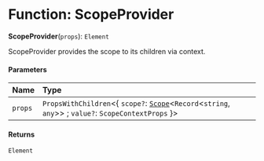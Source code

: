 # Function: ScopeProvider

**ScopeProvider**(`props`): `Element`

ScopeProvider provides the scope to its children via context.

#### Parameters

| Name | Type |
| :------ | :------ |
| `props` | `PropsWithChildren`<{ `scope?`: [`Scope`](/en/auto-docs/fixed-layout-editor/classes/Scope.md)<`Record`<`string`, `any`>> ; `value?`: `ScopeContextProps`  }> |

#### Returns

`Element`
